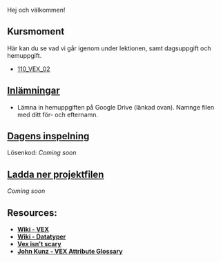 Hej och välkommen!

## Kursmoment
Här kan du se vad vi går igenom under lektionen, samt dagsuppgift och hemuppgift.

* [110_VEX_02](https://github.com/Studio-Konkret/Technical-Direction/blob/main/Kursmoment/110_VEX_02/README.md)

## [Inlämningar](https://drive.google.com/drive/folders/1Xtav1vNc5xot-4UZH8K4UncOpoASECVR?usp=sharing)

- Lämna in hemuppgiften på Google Drive (länkad ovan). Namnge filen med ditt för- och efternamn.

## [Dagens inspelning](https://zoom.us/rec/share/9nNMd1UUsggOZQ6gMSg9eYsch66LDrdbKiH4vfDQLr0WOFc1E3n5IKA9gKSHWwWN.ZuAfs-kslDxML9ME)

Lösenkod: *Coming soon*

## <a href="https://raw.githubusercontent.com/Studio-Konkret/Technical-Direction/main/Nackademin/T3D24/Houdini%20och%20Procedurella%20Milj%C3%B6er%201/DAG_08/DAG_08.hiplc" target="_blank">Ladda ner projektfilen</a>

*Coming soon*

## Resources:
- [**Wiki - VEX**](https://github.com/Studio-Konkret/Technical-Direction/wiki/VEX)
- [**Wiki - Datatyper**](https://github.com/Studio-Konkret/Technical-Direction/wiki/Datatyper)
- [**Vex isn't scary**](https://www.youtube.com/watch?v=OeaqMWzkyiw)
- [**John Kunz - VEX Attribute Glossary**](https://wiki.johnkunz.com/index.php?title=VEX_Attribute_Glossary#What_is_VEX.3F)
